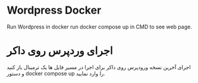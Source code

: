 # Wordpress Docker
Run Wordpress in docker
run docker compose up in CMD to see web page. 

# اجرای وردپرس روی داکر
اجرای آخرین نسخه ورودپرس روی داکر
برای اجرا در مسیر فایل ها یک ترمینال باز کنید و دستور docker compose up را وارد نمایید.